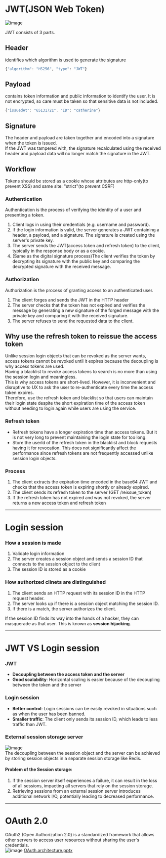 # JWT(JSON Web Token)
![image](https://user-images.githubusercontent.com/67142421/183502457-7ba21a27-068e-4421-9670-e1f1736208ca.png)

JWT consists of 3 parts.
## Header
identifies which algorithm is used to generate the signature
~~~javascript
{"algorithm": "HS256", "type": "JWT"}
~~~
## Payload
contains token information and public information to identify the user. It is not encrypted, so care must be taken so that sensitive data is not included.
~~~javascript
{"issuedAt": "65131721", "ID": "catherine"}
~~~
## Signature
The header and payload are taken together and encoded into a signature when the token is issued.<br>
If the JWT was tampered with, the signature recalculated using the received header and payload data will no longer match the signature in the JWT.

## Workflow
Tokens should be stored as a cookie whose attributes are http-only(to prevent XSS) and same site: "strict"(to prevent CSRF)
### Authentication
Authentication is the process of verifying the identity of a user and presenting a token.
1. Client logs in using their credentials (e.g. username and password).
2. If the login information is valid, the server generates a JWT containing a header, a payload, and a signature. The signature is created using the server's private key.
3. The server sends the JWT(access token and refresh token) to the client, typically in the response body or as a cookie.
4. (Same as the digital signature process)The client verifies the token by decrypting its signature with the public key and comparing the decrypted signature with the received message.
### Authorization
Authorization is the process of granting access to an authenticated user.
1. The client forges and sends the JWT in the HTTP header
2. The server checks that the token has not expired and verifies the message by generating a new signature of the forged message with the private key and comparing it with the received signature.
3. The server refuses to send the requested data to the client.

## Why use the refresh token to reissue the access token
Unlike session login objects that can be revoked as the server wants, access tokens cannot be revoked until it expires because the decoupling is why access tokens are used.<br>
Having a blacklist to revoke access tokens to search is no more than using the session login and meaningless.<br>
This is why access tokens are short-lived. However, it is inconvenient and disruptive to UX to ask the user to re-authenticate every time the access token expires.<br>
Therefore, use the refresh token and blacklist so that users can maintain their login state despite the short expiration time of the access token without needing to login again while users are using the service.<br>

### Refresh token
- Refresh tokens have a longer expiration time than access tokens. But it is not very long to prevent maintaining the login state for too long.
- Store the userId of the refresh token in the blacklist and block requests having it for revocation. This does not significantly affect the performance since refresh tokens are not frequently accessed unlike session login objects.

### Process
1. The client extracts the expiration time encoded in the base64 JWT and checks that the access token is expiring shortly or already expired.
2. The client sends its refresh token to the server (GET /reissue_token)
3. If the refresh token has not expired and was not revoked, the server returns a new access token and refresh token

---

# Login session
### How a session is made
1. Validate login information
2. The server creates a session object and sends a session ID that connects to the session object to the client
3. The session ID is stored as a cookie

### How authorized clinets are distinguished
1. The client sends an HTTP request with its session ID in the HTTP request header.
2. The server looks up if there is a session object matching the session ID.
3. If there is a match, the server authorizes the client.

If the session ID finds its way into the hands of a hacker, they can masquerade as that user. This is known as **session hijacking**.

---

# JWT VS Login session
### JWT
- **Decoupling between the access token and the server**
- **Good scalability**: Horizontal scaling is easier because of the decoupling between the token and the server

### Login session
- **Better control**: Login sessions can be easily revoked in situations such as when the user has been banned.
- **Smaller traffic**: The client only sends its session ID, which leads to less traffic than JWT.

### External session storage server
![image](https://github.com/vacu9708/Fundamental-knowledge/assets/67142421/9ee27101-d1a0-4dcc-b843-46a4c9c8f9e9)<br>
The decoupling between the session object and the server can be achieved by storing session objects in a separate session storage like Redis.<br>
#### Problem of the Session storage:
1. If the session server itself experiences a failure, it can result in the loss of all sessions, impacting all servers that rely on the session storage.
2. Retrieving sessions from an external session server introduces additional network I/O, potentially leading to decreased performance.

---

# OAuth 2.0
OAuth2 (Open Authorization 2.0) is a standardized framework that allows other servers to access user resources without sharing the user's credentials.<br>
![image](https://github.com/vacu9708/Fundamental-knowledge/assets/67142421/20beccb9-7d40-4bf1-a2b7-fd5ec49909c2)
[OAuth.architecture.pptx](https://github.com/vacu9708/Fundamental-knowledge/files/11513033/OAuth.architecture.pptx)
